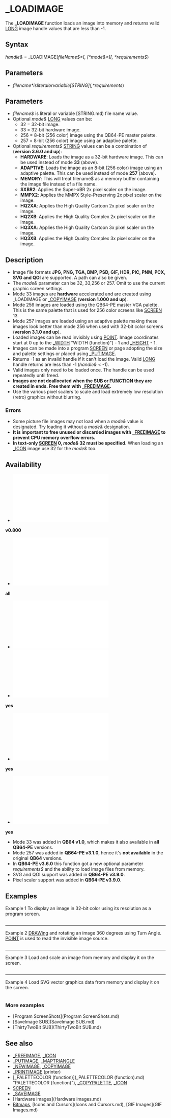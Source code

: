 # _LOADIMAGE

The **_LOADIMAGE** function loads an image into memory and returns valid [LONG](LONG.md) image handle values that are less than -1.

  

## Syntax

*handle&* = _LOADIMAGE(*fileName$*[, [*mode&*][, *requirements$*)
  

## Parameters

* *filename$* is literal or variable [STRING](, *requirements$*)
  

## Parameters

* *filename$* is literal or variable [STRING.md) file name value.
* Optional *mode&* [LONG](LONG.md) values can be:
	+ 32 = 32-bit image.
	+ 33 = 32-bit hardware image.
	+ 256 = 8-bit (256 color) image using the QB64-PE master palette.
	+ 257 = 8-bit (256 color) image using an adaptive palette.
* Optional *requirements$* [STRING](STRING.md) values can be a combination of (**version 3.6.0 and up**):
	+ **HARDWARE**: Loads the image as a 32-bit hardware image. This can be used instead of mode **33** (above).
	+ **ADAPTIVE**: Loads the image as an 8-bit (256 color) image using an adaptive palette. This can be used instead of mode **257** (above).
	+ **MEMORY**: This will treat filename$ as a memory buffer containing the image file instead of a file name.
	+ **SXBR2**: Applies the Super-xBR 2x pixel scaler on the image.
	+ **MMPX2**: Applies the MMPX Style-Preserving 2x pixel scaler on the image.
	+ **HQ2XA**: Applies the High Quality Cartoon 2x pixel scaler on the image.
	+ **HQ2XB**: Applies the High Quality Complex 2x pixel scaler on the image.
	+ **HQ3XA**: Applies the High Quality Cartoon 3x pixel scaler on the image.
	+ **HQ3XB**: Applies the High Quality Complex 3x pixel scaler on the image.

  

## Description

* Image file formats **JPG, PNG, TGA, BMP, PSD, GIF, HDR, PIC, PNM, PCX, SVG and QOI** are supported. A path can also be given.
* The *mode&* parameter can be 32, 33,256 or 257. Omit to use the current graphic screen settings.
* Mode 33 images are **hardware** accelerated and are created using _LOADIMAGE or [_COPYIMAGE](_COPYIMAGE.md) (**version 1.000 and up**).
* Mode 256 images are loaded using the QB64-PE master VGA palette. This is the same palette that is used for 256 color screens like [SCREEN](SCREEN.md) 13.
* Mode 257 images are loaded using an adaptive palette making these images look better than mode 256 when used with 32-bit color screens (**version 3.1.0 and up**).
* Loaded images can be read invisibly using [POINT](POINT.md). Image coordinates start at 0 up to the [_WIDTH](_WIDTH.md) "WIDTH (function)") - 1 and [_HEIGHT](_HEIGHT.md) - 1.
* Images can be made into a program [SCREEN](SCREEN.md) or page adopting the size and palette settings or placed using [_PUTIMAGE](_PUTIMAGE.md).
* Returns -1 as an invalid handle if it can't load the image. Valid [LONG](LONG.md) handle returns are less than -1 (*handle&* < -1).
* Valid images only need to be loaded once. The handle can be used repeatedly until freed.
* **Images are not deallocated when the [SUB](SUB.md) or [FUNCTION](FUNCTION.md) they are created in ends. Free them with [_FREEIMAGE](_FREEIMAGE.md).**
* Use the various pixel scalers to scale and load extremely low resolution (retro) graphics without blurring.

### Errors

* Some picture file images may not load when a *mode&* value is designated. Try loading it without a *mode&* designation.
* **It is important to free unused or discarded images with [_FREEIMAGE](_FREEIMAGE.md) to prevent CPU memory overflow errors.**
* **In text-only [SCREEN](SCREEN.md) 0, *mode&* 32 must be specified.** When loading an [_ICON](_ICON.md) image use 32 for the *mode&* too.

  

## Availability

* [![v0.800](![v0.800.md)](File:Qb64.png "v0.800")

**v0.800**
* [![all](![all.md)](File:Qbpe.png "all")

**all**
* [![Apix.png](![Apix.png.md)](File:Apix.png)
* [![yes](![yes.md)](File:Win.png "yes")

**yes**
* [![yes](![yes.md)](File:Lnx.png "yes")

**yes**
* [![yes](![yes.md)](File:Osx.png "yes")

**yes**

* Mode 33 was added in **QB64 v1.0**, which makes it also available in **all QB64-PE** versions.
* Mode 257 was added in **QB64-PE v3.1.0**, hence it's **not available** in the original **QB64** versions.
* In **QB64-PE v3.6.0** this function got a new optional parameter *requirements$* and the ability to load image files from memory.
* SVG and QOI support was added in **QB64-PE v3.9.0**.
* Pixel scaler support was added in **QB64-PE v3.9.0**.

  

## Examples

Example 1
To display an image in 32-bit color using its resolution as a program screen.

``` i& = _LOADIMAGE("mypic.jpg", 32) [SCREEN](SCREEN.md) i&  
```

---

Example 2
[DRAWing](DRAWing.md) and rotating an image 360 degrees using Turn Angle. [POINT](POINT.md) is used to read the invisible image source.

``` [SCREEN](SCREEN.md) [_NEWIMAGE](_NEWIMAGE.md)(800, 600, 32) img& = _LOADIMAGE("QB64.PNG")                           'use any 24/32 bit image  wide% = [_WIDTH](_WIDTH.md) "WIDTH (function)")(img&): deep% = [_HEIGHT](_HEIGHT.md)(img&) TLC$ = "BL" + [STR$](STR$.md)(wide% \ 2) + "BU" + [STR$](STR$.md)(deep% \ 2)  'start draw at top left corner RET$ = "BD BL" + [STR$](STR$.md)(wide%)                            'return to left side of image [_SOURCE](_SOURCE.md) img& [_DEST](_DEST.md) 0 DO   [FOR](FOR.md) angle% = 0 [TO](TO.md) 360 [STEP](STEP.md) 15     [CLS](CLS.md)     [DRAW](DRAW.md) "BM400, 300" + "TA=" + [VARPTR$](VARPTR$.md)(angle%) + TLC$     [FOR](FOR.md) y = 0 [TO](TO.md) deep% - 1       [FOR](FOR.md) x = 0 [TO](TO.md) wide% - 1         [DRAW](DRAW.md) "C" + [STR$](STR$.md)([POINT](POINT.md)(x, y)) + "R1"            'color and DRAW each pixel       [NEXT](NEXT.md)       [DRAW](DRAW.md) RET$     [NEXT](NEXT.md)     [_DISPLAY](_DISPLAY.md)                         'NOTE: CPU usage will be HIGH!   [NEXT](NEXT.md) [LOOP](LOOP.md) [UNTIL](UNTIL.md) [INKEY$](INKEY$.md) > ""  
```

---

Example 3
Load and scale an image from memory and display it on the screen.

``` [OPTION](OPTION.md) [_EXPLICIT](_EXPLICIT.md)  [DIM](DIM.md) Bee& '                                               the image file [DIM](DIM.md) cx%, cy% '                                           center x,y coordinate for image  [RESTORE](RESTORE.md) Data_tbee0_png_2314 Bee& = _LOADIMAGE(LoadResource, 32, "memory, hq3xa") '   load image file from memory and scale it using a pixel scaler [SCREEN](SCREEN.md) [_NEWIMAGE](_NEWIMAGE.md)(640, 480, 32) '                         enter a graphics screen [CLS](CLS.md) , [_RGB32](_RGB32.md)(127, 127, 127) '                            clear the screen with gray [LOCATE](LOCATE.md) 2, 15 '                                           position text cursor [PRINT](PRINT.md) "An image loaded into memory and placed on the screen." cx% = (640 - [_WIDTH](_WIDTH.md) "WIDTH (function)")(Bee&)) \ 2 '                         calculate x center position cy% = (480 - [_HEIGHT](_HEIGHT.md)(Bee&)) \ 2 '                        calculate y center position [_PUTIMAGE](_PUTIMAGE.md) (cx%, cy%), Bee& '                             place image onto center of screen [SLEEP](SLEEP.md) '                                                  wait for key stroke [_FREEIMAGE](_FREEIMAGE.md) Bee& '                                        remove image from memory [SYSTEM](SYSTEM.md) '                                                 return to OS   Data_tbee0_png_2314: [DATA](DATA.md) 2314,2988,-1 [DATA](DATA.md) eJx1VmdUU9kWDiihKDGEariKEKzUoV4FHWMgCYj0iVIVKeIocgNKiSCIkQuEZGBQRARxgCdNLNRQFYgE [DATA](DATA.md) pGMARYOSCCqiSAkgUia8f28t3zrfPvtb31lnn732+bF3oqM9SV4OK4dAIORtyFbOYg+vmwxSvFt+tF0/ [DATA](DATA.md) QJ4+SrJCrK2vew0FaWJFFiK7hSIQKM66SdzUQakjEDLFNlZ414jhr3wPO6XjAPJ7V4D6yajg4eHaeQx/ [DATA](DATA.md) 7iqd7Pt2sNckOvBk8pNWtXNM5hOOmguzyMk3YSFCVqEeaS25T0YyLjYpFk23flFcKIp3biLzZgI1jjUe [DATA](DATA.md) yriNaumc9Oye7DTKab9l/cprfEaYtZZ121hdEn1arRTCGXKa0NIEYDP1f0nLr0Qx+aVINfylyEl101GU [DATA](DATA.md) w9uirxhQ0dLryI+G/ZemdqAEO1Al7V1d1hcu6C/zPjBovyt8IQIc/DpY4Qlp2/JEw12huF5G4dIR3owi [DATA](DATA.md) CUu1ynOSlUDYLR7AMuNAyRAlDJOowCSObfNDwjM1trp4sFhhnrhQq0Ot/qKLPPCCWpe3uXr4aOp5PXxZ [DATA](DATA.md) 5UZfnM1b9kUlb0FK2MMQWOdqYZ7Isu6wlYBN/bynlfj3TFXDgHfSm23+7JeR2PC6boF3+E5L7jR7TXL7 [DATA](DATA.md) /IAAPxW5PBCNKoIqstpJwbM+2lhGLx9CD33Z1PtHOCLb9Of7+XjKpCvisINvav3sf3KKfPbEjLw8of10 [DATA](DATA.md) EIW26HjrVr7F65I01NCI4MtLpwbqHhGHEEdySBRecVDePneX29LobvntaWzFezUsm15QnWmYUS+TCh7o [DATA](DATA.md) nsJfHtBnX+KdohNKRI5rnShUnchaLF3MerchFUSmqU7PURTjkfp4kDV6+fhvJtDWMCrC8HpeaYi0u05V [DATA](DATA.md) kx5wkGkdwuPHY+BaC6en3fJAqfKbXkrNhgAI8ZgpnLI4bhg1tQ8QRqy+xxK/VTftRZXrwfS8MbtDD28E [DATA](DATA.md) WxczDVaOVireEMV5f/WhE3R21aIjXycPCm1/UMTJw8qAvTtKltu2YmYZA8lXQfURPNlHVE/9N3Hj/ccg [DATA](DATA.md) dZiCnzBjiSnbs0rKWxgxXaiYDiWjwpocwExbM4GgXR4yCrsHtwSi7bbAab8xGbvN7xX54Zbpvhcfb7oP [DATA](DATA.md) 1Uf1b+gDHwwCNBCbNJS3ujgFGbXlSx3ZFKuitPuap4gbQyJM0xKeaeaOOwojfuRLx4Pe8qJmeSBXnBSJ [DATA](DATA.md) /6Sy8GAZUgsi96xVhzwEGg5wUKxh3DnH8PN6VgIob2z9xqN42j+JQlH5IT8M64tIqnB/BXbgemQmuZOn [DATA](DATA.md) 5o67R4PZASPHE3NrDbeYwhQhLRpPHI1YebBFCCXLL+AUqTe+eSZPNFu6bvO8HiqlwySacJUf2kOFXAse [DATA](DATA.md) 2K38wGqg6Y9C/U7C5+7nWxN9z7PX+ONYdZvmICD3HKvW95zEKUlW0gYdKGwt5CU4Yn87qdrlvpaSXPvJ [DATA](DATA.md) krVgFe7rlQ4n6qnnGwEEXQiVjDsK1NRttPTA/oEQMmg/5RU/c/CoU9VlWdtw/dairwzHsiBN+w8Gh6cH [DATA](DATA.md) f8ywzK4RaBfEDEx9itj5RkXAm7few69R86+7dS+qxzlrpM5OlXS/Crja8s+AfEZi2U0ZJZZd6f7kWmUc [DATA](DATA.md) MKFP7H6zsNrDwW2p0XmS1MK8sDPIlHSARcniAbc6qmSC9lfEt7mMOqo8Fpf4LH/5RGggKzSZqR09FIIm [DATA](DATA.md) LbmznqRqO6NynmInsl35SRf9bxmlkjmuDQqJgd4ef9Z5nN3jPWUBTDQZuJzxJ0nXfTBv/xCnhMBEGnOt [DATA](DATA.md) y0W9beM1qbKPKuMI/JBFCXiO9Cjc/nm/CLCnkk1JuU/azPXgvqLIBpcf3tVAYquWpimp2EVUZaB4Q+64 [DATA](DATA.md) hR5MBigeLPGb21EF/KS2dEKzT+WYo2rm2Zpni+LPrb8y+FEWVQeX0aSKtqN0pM5e8hlhswdCMpo0v6qf [DATA](DATA.md) 9IzW10vW8EDhAJrq7KfswtmZwJ3KKIUdnjnVWnr5d0xhL2ACb2gMZm2Oq7lKcAtNQKYO2hxz7tAszRri [DATA](DATA.md) J71MwGpWMnB9J7SrgbTTrXfUwcm7EQxiXoKVVvphcs/CEucOhpufifqsCoxCr1xv5X5zbx59HAzZvagp [DATA](DATA.md) 874bkRZWhYFv0lt8fhyst5w2K9rtfLkv5NX+YzkTSo2qeqQdAa8ZHM2Vjvb2pqz9oSlpadcmJ8/7+ftr [DATA](DATA.md) qjCY6pPYgybqeXCAMBJvdlfVr+PRyplFB+2ZgNyYoM2J9bc/LYk2Vawtb3VX6To8u/y5cG3UlxdlHtT8 [DATA](DATA.md) /oSuCoFCUSkrLx97p/EXd2xBORHnWH0KbWqquf0v35H6yASuMB4c8fT6pEYaM9fIXS5ZcBGkpJN4PPqz [DATA](DATA.md) kZwWXZSO8esKOds+sFOlwr0jSEU6eESSngxlSPiYdHQFAZSAV0U5vvRr4fNOVTsqf9p1lZkzCH4Smfvs [DATA](DATA.md) 010OdjSWh2kslzkYCeYJlKli3NInTmcfQ/0LHogzL8a23inZxL20l8a3fZfpxq7Rj280LU9Z/Oo11D/d [DATA](DATA.md) 8THQa2bvw2WTDcdmC/JGuQ6OP1dMXGN+KuxrXH1mhBb8t5es47u5nI66V20ALhvkhZ4p1TWm5m+Fb59l [DATA](DATA.md) En83Ni5MnxBxRl2AiRL2jRj+C1Lp1NHwzSY018ZH2R4EBbjFw8GjhntrcLYBu7GcxvUtHYTBje8Na+/c [DATA](DATA.md) GwJvDGVjYOmM5LDYgbi58Vo15Opiv7NTMQwOlE371lseqhdhSLu2V2GkqXYXAErPiyUJ0n0tTZQgIwrs [DATA](DATA.md) vFIW9wa0MjCmgov0XSVDl05s+2xivHT24xKmYVpN8B0ND7YV0uiuP/YwY/dpVBJtS4H7GBgWXU/rcaMO [DATA](DATA.md) 0/JDoxNaFs+f25NGTThR8EyYcqjUjdMamtQsk5jgPzu72+WnCrEXWlQgt7JS7JGALjna/dWf0VHxfQtG [DATA](DATA.md) 0YcZIKBUQIE2+t+RQsI3O2SzPVdJgEQxPk4OlwLOxeYveaOrXXb8smk3/Z+JgAC8lUkOW93AGx2tePu3 [DATA](DATA.md) 9ax4lEHYWNtbPTxyKu5fF0s/3Q==  ' Convert a base64 string to a normal string [FUNCTION](FUNCTION.md) DecodeBase64$ (s [AS](AS.md) [STRING](STRING.md))     [CONST](CONST.md) BASE64_CHARACTERS = "ABCDEFGHIJKLMNOPQRSTUVWXYZabcdefghijklmnopqrstuvwxyz0123456789+/"      [DIM](DIM.md) [AS](AS.md) [STRING](STRING.md) buffer, result     [DIM](DIM.md) [AS](AS.md) [_UNSIGNED](_UNSIGNED.md) [LONG](LONG.md) i     [DIM](DIM.md) [AS](AS.md) [_UNSIGNED](_UNSIGNED.md) [_BYTE](_BYTE.md) char1, char2, char3, char4      [FOR](FOR.md) i = 1 [TO](TO.md) [LEN](LEN.md)(s) [STEP](STEP.md) 4         char1 = [INSTR](INSTR.md)(BASE64_CHARACTERS, [CHR$](CHR$.md)([ASC](ASC.md) "ASC (function)")(s, i))) - 1         char2 = [INSTR](INSTR.md)(BASE64_CHARACTERS, [CHR$](CHR$.md)([ASC](ASC.md) "ASC (function)")(s, i + 1))) - 1         char3 = [INSTR](INSTR.md)(BASE64_CHARACTERS, [CHR$](CHR$.md)([ASC](ASC.md) "ASC (function)")(s, i + 2))) - 1         char4 = [INSTR](INSTR.md)(BASE64_CHARACTERS, [CHR$](CHR$.md)([ASC](ASC.md) "ASC (function)")(s, i + 3))) - 1         buffer = [CHR$](CHR$.md)([_SHL](_SHL.md)(char1, 2) [OR](OR.md) [_SHR](_SHR.md)(char2, 4)) + [CHR$](CHR$.md)([_SHL](_SHL.md)(char2 [AND](AND.md) 15, 4) [OR](OR.md) [_SHR](_SHR.md)(char3, 2)) + [CHR$](CHR$.md)([_SHL](_SHL.md)(char3 [AND](AND.md) 3, 6) [OR](OR.md) char4)          result = result + buffer     [NEXT](NEXT.md)      ' Remove padding     [IF](IF.md) [RIGHT$](RIGHT$.md)(s, 2) = "==" [THEN](THEN.md)         result = [LEFT$](LEFT$.md)(result, [LEN](LEN.md)(result) - 2)     [ELSEIF](ELSEIF.md) [RIGHT$](RIGHT$.md)(s, 1) = "=" [THEN](THEN.md)         result = [LEFT$](LEFT$.md)(result, [LEN](LEN.md)(result) - 1)     [END IF](END IF.md)      DecodeBase64 = result [END FUNCTION](END FUNCTION.md)   ' Loads a binary file encoded with Bin2Data ' Usage: '   1. Encode the binary file with Bin2Data '   2. Include the file or it's contents '   3. Load the file like so: '       Restore label_generated_by_bin2data '       Dim buffer As String '       buffer = LoadResource   ' buffer will now hold the contents of the file [FUNCTION](FUNCTION.md) LoadResource$     [DIM](DIM.md) [AS](AS.md) [_UNSIGNED](_UNSIGNED.md) [LONG](LONG.md) ogSize, resize     [DIM](DIM.md) [AS](AS.md) [_BYTE](_BYTE.md) isCompressed      [READ](READ.md) ogSize, resize, isCompressed ' read the header      [DIM](DIM.md) [AS](AS.md) [STRING](STRING.md) buffer, result      ' Read the whole resource data     [DO WHILE](DO WHILE.md) [LEN](LEN.md)(result) < resize         [READ](READ.md) buffer         result = result + buffer     [LOOP](LOOP.md)      ' Decode the data     buffer = DecodeBase64(result)      ' Expand the data if needed     [IF](IF.md) isCompressed [THEN](THEN.md)         result = [_INFLATE$](_INFLATE$.md)(buffer, ogSize)     [ELSE](ELSE.md)         result = buffer     [END IF](END IF.md)      LoadResource = result [END FUNCTION](END FUNCTION.md)  
```

---

Example 4
Load SVG vector graphics data from memory and display it on the screen.

``` [OPTION](OPTION.md) [_EXPLICIT](_EXPLICIT.md) [$RESIZE]($RESIZE.md):[SMOOTH](SMOOTH.md)  [RESTORE](RESTORE.md) svg_data  [DIM](DIM.md) [AS](AS.md) [STRING](STRING.md) svg, buffer  [DO](DO.md)     [READ](READ.md) buffer     svg = svg + buffer [LOOP WHILE](LOOP WHILE.md) [LEN](LEN.md)(buffer) > 0  [DIM](DIM.md) img [AS](AS.md) [LONG](LONG.md): img = _LOADIMAGE(svg, 32, "memory")  [SCREEN](SCREEN.md) [_NEWIMAGE](_NEWIMAGE.md)([_WIDTH](_WIDTH.md) "WIDTH (function)")(img) \ 2, [_HEIGHT](_HEIGHT.md)(img) \ 2, 32)  [_PUTIMAGE](_PUTIMAGE.md) , img  [END](END.md)  svg_data: [DATA](DATA.md) "<svg xmlns='http://www.w3.org/2000/svg' width='1000pt' height='1000pt' viewBox='0 0 1000 1000'><g fill='#201701'" [DATA](DATA.md) "><path d='M107 94c-3-1 2-4 2-1l-2 1ZM96 672h35l24 168 220-43 4 21-255 42-28-188ZM521 768l41-8 5 25c0 2-3 3-4 3l-" [DATA](DATA.md) "36 6-6-26Z' opacity='.1'/></g><g fill='#020092'><path d='m107 94 2-1 683 134 76 328 2 7 23 101-176 35-3-5-24-104" [DATA](DATA.md) " 108-11 14 65 59-9-40-168h-60l17 78-84 7-18-82c0-1 0-3-2-2h-21l-17-71 169 7-12-54-26-1c-5-16-8-32-11-49 9 1 17 3" [DATA](DATA.md) " 26 3l-12-53-220-38 29 146c-25-3-50-9-74-14l-28-144-329-57 20 134c-15-1-30-5-46-8v-1L107 94Z'/><path d='m284 200" [DATA](DATA.md) " 140 22 6 33-25-2c4 23 9 46 12 70l-116-23h-1l-16-100ZM640 255l90 13 7 34-85-11c-2 0-5 0-5-3l-7-33ZM137 300l46 8 " [DATA](DATA.md) "10 69 31 1c3 28 9 56 13 85l80 5 8 2-120 1 3 22-43-2-28-191ZM305 330l77 13c2 0 4 2 4 4-26 0-53-3-79-4l-2-13ZM656 " [DATA](DATA.md) "330l89 8 9 39-89-5-9-42ZM519 368c8-1 16 2 24 3l50 8 4 15c11 1 23 0 35 2l7 33-22-2 9 40h-16l9 44c-20-1-41-1-61-3-" [DATA](DATA.md) "6 0-12 0-18-2l31-1-3-17 38 3c-1-11-4-21-7-31-24-2-48-6-72-7l3 15-60 1c-5-27-12-54-15-81l59 3 6 28 72 9-5-27-63-9" [DATA](DATA.md) "-5-24ZM325 425l77 1 8 43-77 1c-3-15-7-30-8-45Z'/></g><path fill='#00bbfd' d='m158 142 329 57 28 144 4 25 5 24-10" [DATA](DATA.md) "-1-59-3-27-1 7 39h-33l-77-1-7-43-94-4-31-1-10-69-5-32-20-134m126 58 16 100h1c0 10 3 20 4 30l2 13c26 1 53 4 79 4l" [DATA](DATA.md) "36 3-5-27c-3-24-8-47-12-70l25 2-6-33-140-22Z'/><path fill='#037efe' d='m560 211 220 38 12 53c-9 0-17-2-26-3 3 17" [DATA](DATA.md) " 6 33 11 49l26 1 12 54-169-7h-14c-12-2-24-1-35-2l-4-15-4-22-29-146m80 44 7 33c0 3 3 3 5 3l85 11-7-34-90-13m16 75" [DATA](DATA.md) " 9 42 89 5-9-39-89-8Z'/><g fill='#070636'><path d='m71 256 61 11v1c2 11 4 21 4 32l-23-4 29 195c8 1 16-2 23 3l11 " [DATA](DATA.md) "75h-24c7 38 12 76 17 114l16 106 22-4 2 13 446-88c5 2 10 0 14 0l35-6v-4l12-2c2 10 6 20 7 31a19145 19145 0 0 0-202" [DATA](DATA.md) " 39l-146 29-220 43-24-168-37-255-23-161ZM868 555c2 2 2 5 2 7l-2-7Z' opacity='.4'/></g><g fill='#030173'><path d=" [DATA](DATA.md) "'M132 268c16 3 31 7 46 8l5 32-46-8h-1c0-11-2-21-4-32ZM301 300l116 23 5 27-36-3c0-2-2-4-4-4l-77-13c-1-10-4-20-4-3" [DATA](DATA.md) "0ZM515 343c24 5 49 11 74 14l4 22-50-8c-8-1-16-4-24-3l-4-25ZM224 378l94 4 7 43c1 15 5 30 8 45h-8l-8-2-80-5c-4-29-" [DATA](DATA.md) "10-57-13-85ZM428 387l27 1c3 27 10 54 15 81h-60l-8-43h33l-7-39ZM514 391l10 1 63 9 5 27-72-9-6-28ZM632 396h14l17 7" [DATA](DATA.md) "1h-37l-9-40 22 2-7-33ZM527 453c24 1 48 5 72 7 3 10 6 20 7 31l-38-3-4-20h-34l-3-15ZM165 491l43 2 37 243 359-59-22" [DATA](DATA.md) "-115c-79 5-157 12-236 18l-11-67 205-7c6 2 12 2 18 2 20 2 41 2 61 3l17 84 54-6 24 104 3 5h-1l-12 2-49 10-446 88-2" [DATA](DATA.md) "-13-31-216-11-75v-3Z'/><path d='m491 609 6-1 8 44-143 19-8-47 137-15Z'/></g><path fill='#013f59' d='m113 296 23 " [DATA](DATA.md) "4h1l28 191v3c-7-5-15-2-23-3l-29-195Z' opacity='.4'/><path fill='#000314' d='M26 404c23 3 46 9 68 13l37 255H96l28" [DATA](DATA.md) " 188 255-42-4-21 146-29 6 26 36-6c1 0 4-1 4-3l-5-25 11-2 11 50-23 5-441 86c-7 2-14 4-22 4L26 404Z' opacity='.1'/" [DATA](DATA.md) "><path fill='#f87d03' d='M771 466h60l40 168-59 9-14-65-108 11-54 6-17-84-9-44h74c2-1 2 1 2 2l18 82 84-7-17-78Z'/" [DATA](DATA.md) "><path fill='#febd04' d='m470 469 60-1h34l4 20 3 17-31 1-205 7 11 67c79-6 157-13 236-18l22 115-359 59-37-243-3-2" [DATA](DATA.md) "2 120-1h8l77-1h60m21 140-137 15 8 47 143-19-8-44-6 1Z'/><g fill='#5d470f'><path d='M152 569h24l31 216-22 4-16-10" [DATA](DATA.md) "6c-5-38-10-76-17-114ZM655 710l49-10v4l-35 6c-4 0-9 2-14 0Z' opacity='.4'/></g></svg>" [DATA](DATA.md) ""  
```

  

### More examples

* [Program ScreenShots](Program ScreenShots.md)
* [SaveImage SUB](SaveImage SUB.md)
* [ThirtyTwoBit SUB](ThirtyTwoBit SUB.md)

  

## See also

* [_FREEIMAGE](_FREEIMAGE.md), [_ICON](_ICON.md)
* [_PUTIMAGE](_PUTIMAGE.md), [_MAPTRIANGLE](_MAPTRIANGLE.md)
* [_NEWIMAGE](_NEWIMAGE.md), [_COPYIMAGE](_COPYIMAGE.md)
* [_PRINTIMAGE](_PRINTIMAGE.md) (printer)
* [_PALETTECOLOR (function)](_PALETTECOLOR (function).md) "PALETTECOLOR (function)"), [_COPYPALETTE](_COPYPALETTE.md), [_ICON](_ICON.md)
* [SCREEN](SCREEN.md)
* [_SAVEIMAGE](_SAVEIMAGE.md)
* [Hardware images](Hardware images.md)
* [Bitmaps](Bitmaps.md), [Icons and Cursors](Icons and Cursors.md), [GIF Images](GIF Images.md)

  
